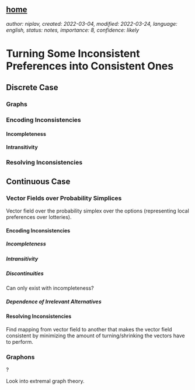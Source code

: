 [home](./index.md)
-------------------

*author: niplav, created: 2022-03-04, modified: 2022-03-24, language: english, status: notes, importance: 8, confidence: likely*

Turning Some Inconsistent Preferences into Consistent Ones
===========================================================

Discrete Case
--------------

### Graphs

### Encoding Inconsistencies

#### Incompleteness

#### Intransitivity

### Resolving Inconsistencies

Continuous Case
----------------

### Vector Fields over Probability Simplices

Vector field over the probability simplex over the options (representing
local preferences over lotteries).

#### Encoding Inconsistencies

##### Incompleteness

##### Intransitivity

##### Discontinuities

Can only exist with incompleteness?

##### Dependence of Irrelevant Alternatives

#### Resolving Inconsistencies

Find mapping from vector field to another that makes the vector field
consistent by minimizing the amount of turning/shrinking the vectors
have to perform.

### Graphons

?

Look into extremal graph theory.
